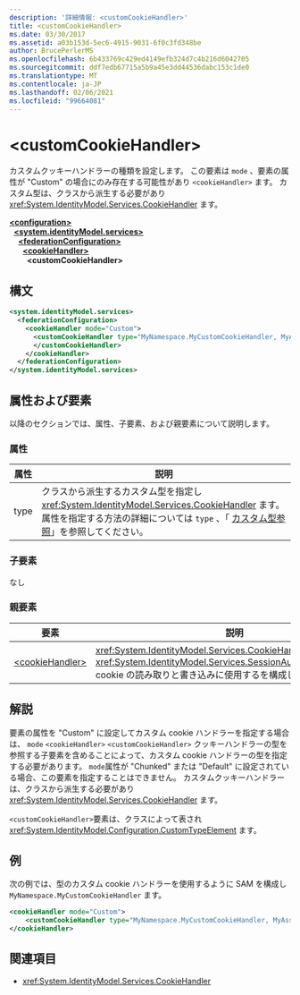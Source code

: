 ```yaml
---
description: '詳細情報: <customCookieHandler>'
title: <customCookieHandler>
ms.date: 03/30/2017
ms.assetid: a03b153d-5ec6-4915-9031-6f0c3fd348be
author: BrucePerlerMS
ms.openlocfilehash: 6b433769c429ed4149efb324d7c4b216d6042705
ms.sourcegitcommit: ddf7edb67715a5b9a45e3dd44536dabc153c1de0
ms.translationtype: MT
ms.contentlocale: ja-JP
ms.lasthandoff: 02/06/2021
ms.locfileid: "99664081"
---
```

# \<customCookieHandler>

カスタムクッキーハンドラーの種類を設定します。 この要素は `mode` 、要素の属性が "Custom" の場合にのみ存在する可能性があり `<cookieHandler>` ます。 カスタム型は、クラスから派生する必要があり <xref:System.IdentityModel.Services.CookieHandler> ます。  
  
[**\<configuration>**](../configuration-element.md)\
&nbsp;&nbsp;[**\<system.identityModel.services>**](system-identitymodel-services.md)\
&nbsp;&nbsp;&nbsp;&nbsp;[**\<federationConfiguration>**](federationconfiguration.md)\
&nbsp;&nbsp;&nbsp;&nbsp;&nbsp;&nbsp;[**\<cookieHandler>**](cookiehandler.md)\
&nbsp;&nbsp;&nbsp;&nbsp;&nbsp;&nbsp;&nbsp;&nbsp;**\<customCookieHandler>**  
  
## <a name="syntax"></a>構文  
  
```xml  
<system.identityModel.services>  
  <federationConfiguration>  
    <cookieHandler mode="Custom">  
      <customCookieHandler type="MyNamespace.MyCustomCookieHandler, MyAssembly" >  
      </customCookieHandler>  
    </cookieHandler>  
  </federationConfiguration>  
</system.identityModel.services>  
```  
  
## <a name="attributes-and-elements"></a>属性および要素  

 以降のセクションでは、属性、子要素、および親要素について説明します。  
  
### <a name="attributes"></a>属性  
  
|属性|説明|  
|---------------|-----------------|  
|type|クラスから派生するカスタム型を指定し <xref:System.IdentityModel.Services.CookieHandler> ます。 属性を指定する方法の詳細については `type` 、「 [カスタム型参照](../windows-workflow-foundation/index.md)」を参照してください。|  
  
### <a name="child-elements"></a>子要素  

 なし  
  
### <a name="parent-elements"></a>親要素  
  
|要素|説明|  
|-------------|-----------------|  
|[\<cookieHandler>](cookiehandler.md)|<xref:System.IdentityModel.Services.CookieHandler>が <xref:System.IdentityModel.Services.SessionAuthenticationModule> cookie の読み取りと書き込みに使用するを構成します。|  
  
## <a name="remarks"></a>解説  

 要素の属性を "Custom" に設定してカスタム cookie ハンドラーを指定する場合は、 `mode` `<cookieHandler>` `<customCookieHandler>` クッキーハンドラーの型を参照する子要素を含めることによって、カスタム cookie ハンドラーの型を指定する必要があります。 `mode`属性が "Chunked" または "Default" に設定されている場合、この要素を指定することはできません。 カスタムクッキーハンドラーは、クラスから派生する必要があり <xref:System.IdentityModel.Services.CookieHandler> ます。  
  
 `<customCookieHandler>`要素は、クラスによって表され <xref:System.IdentityModel.Configuration.CustomTypeElement> ます。  
  
## <a name="example"></a>例  

 次の例では、型のカスタム cookie ハンドラーを使用するように SAM を構成し `MyNamespace.MyCustomCookieHandler` ます。  
  
```xml  
<cookieHandler mode="Custom">  
    <customCookieHandler type="MyNamespace.MyCustomCookieHandler, MyAssembly" />  
</cookieHandler>  
```  
  
## <a name="see-also"></a>関連項目

- <xref:System.IdentityModel.Services.CookieHandler>
